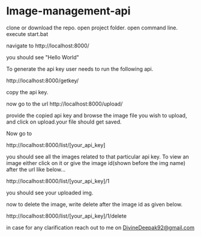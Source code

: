 # Image-management-api

clone or download the repo.
open project folder.
open command line.
execute start.bat

navigate to http://localhost:8000/

you should see "Hello World"

To generate the api key user needs to run the following api.

http://localhost:8000/getkey/

copy the api key.

now go to the url 
http://localhost:8000/upload/

provide the copied api key and browse the image file you wish to upload, and click on upload.your file should get saved.

Now go to 

http://localhost:8000/list/[your_api_key]

you should see all the images related to that particular api key.
To view an image either click on it or give the image id(shown before the img name)  after the url like below...

http://localhost:8000/list/[your_api_key]/1

you should see your uploaded img.

now to delete the image, write delete after the image id as given below.

http://localhost:8000/list/[your_api_key]/1/delete



in case for any clarification reach out to me on DivineDeepak92@gmail.com
